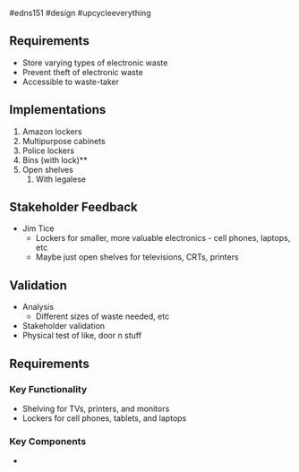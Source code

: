 #edns151 #design #upcycleeverything 


## Requirements
- Store varying types of electronic waste
- Prevent theft of electronic waste
- Accessible to waste-taker
## Implementations
1. Amazon lockers
2. Multipurpose cabinets
3. Police lockers
4. Bins (with lock)**
5. Open shelves
	1. With legalese




## Stakeholder Feedback
- Jim Tice
	- Lockers for smaller, more valuable electronics - cell phones, laptops, etc
	- Maybe just open shelves for televisions, CRTs, printers

## Validation
- Analysis
	- Different sizes of waste needed, etc
- Stakeholder validation
- Physical test of like, door n stuff

## Requirements

### Key Functionality
- Shelving for TVs, printers, and monitors
- Lockers for cell phones, tablets, and laptops

### Key Components
- 